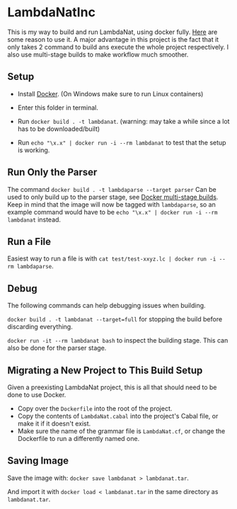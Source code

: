 # LambdaNatInc

This is my way to build and run LambdaNat, using docker fully. [Here](https://apiumhub.com/tech-blog-barcelona/top-benefits-using-docker/)
are some reason to use it. A major advantage in this project is the fact that it only takes 2 command to build ans execute
the whole project respectively. I also use multi-stage builds to make workflow much smoother.

## Setup

- Install [Docker](https://docs.docker.com/install/). (On Windows make sure to run Linux containers)

- Enter this folder in terminal.

- Run `docker build . -t lambdanat`. (warning: may take a while since a lot has to be downloaded/built)

- Run `echo "\x.x" | docker run -i --rm lambdanat` to test that the setup is working.

## Run Only the Parser

The command `docker build . -t lambdaparse --target parser`
Can be used to only build up to the parser stage, see [Docker multi-stage builds](https://docs.docker.com/develop/develop-images/multistage-build/). Keep in mind that the image will now be tagged with `lambdaparse`,
 so an example command would have to be `echo "\x.x" | docker run -i --rm lambdanat` instead.

## Run a File

Easiest way to run a file is with `cat test/test-xxyz.lc | docker run -i --rm lambdaparse`.

## Debug

The following commands can help debugging issues when building.

`docker build . -t lambdanat --target=full` for stopping the build before discarding everything.

`docker run -it --rm lambdanat bash` to inspect the building stage. This can also be done for the parser stage.

## Migrating a New Project to This Build Setup

Given a preexisting LambdaNat project, this is all that should need to be done to use Docker.

- Copy over the `Dockerfile` into the root of the project.
- Copy the contents of `LambdaNat.cabal` into the project's Cabal file, or make it if it doesn't exist.
- Make sure the name of the grammar file is `LambdaNat.cf`, or change the Dockerfile to run a differently named one.

## Saving Image

Save the image with: `docker save lambdanat > lambdanat.tar`.

And import it with `docker load < lambdanat.tar` in the same directory as `lambdanat.tar`.
